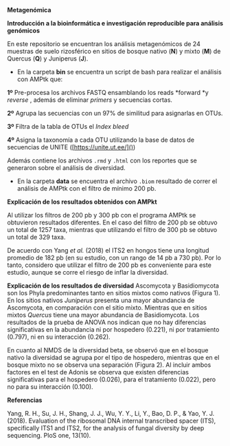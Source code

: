 **Metagenómica**

**Introducción a la bioinformática e investigación reproducible para análisis genómicos**

En este repositorio se encuentran los análisis metagenómicos de 24 muestras de suelo rizosférico en sitios de bosque nativo (**N**) y mixto (**M**) de Quercus (**Q**) y Juniperus (**J**).

- En la carpeta **bin** se encuentra un script de bash para realizar el análisis con AMPtk que:

**1º** Pre-procesa los archivos FASTQ ensamblando los reads *forward *y *reverse* , además de eliminar *primers* y secuencias cortas.

**2º** Agrupa las secuencias con un 97% de similitud para asignarlas en OTUs.

**3º** Filtra de la tabla de OTUs el *Index bleed*

**4º** Asigna la taxonomía a cada OTU utilizando la base de datos de secuencias de UNITE ([https://unite.ut.ee/]())
 
Además contiene los archivos `.rmd` y `.html` con los reportes que se generaron sobre el análisis de diversidad.

- En la carpeta **data** se encuentra el archivo `.biom` resultado de correr el análisis de AMPtk con el filtro de mínimo 200 pb. 


**Explicación de los resultados obtenidos con AMPkt**

Al utilizar los filtros de 200 pb y 300 pb con el programa AMPtk se obtuvieron resultados diferentes. En el caso del filtro de 200 pb se obtuvo un total de 1257 taxa, mientras que utilizando el filtro de 300 pb se obtuvo un total de 329 taxa. 

De acuerdo con Yang *et al.* (2018) el ITS2 en hongos tiene una longitud promedio de 182 pb (en su estudio, con un rango de 14 pb a 730 pb). Por lo tanto, considero que utilizar el filtro de 200 pb es conveniente para este estudio, aunque se corre el riesgo de inflar la diversidad.


**Explicación de los resultados de diversidad**
Ascomycota y Basidiomycota son los Phyla predominantes tanto en sitios mixtos como nativos (Figura 1). En los sitios nativos *Juniperus* presenta una mayor abundancia de Ascomycota, en comparación con el sitio mixto. Mientras que en sitios mixtos *Quercus* tiene una mayor abundancia de Basidiomycota. Los resultados de la prueba de ANOVA nos indican que no hay diferencias significativas en la abundancia ni por hospedero (0.221), ni por tratamiento (0.797), ni en su interacción (0.262).

En cuanto al NMDS de la diversidad beta, se observó que en el bosque nativo la diversidad se agrupa por el tipo de hospedero, mientras que en el bosque mixto no se observa una separación (Figura 2). Al incluir ambos factores en el test de Adonis se observa que existen diferencias significativas para el hospedero (0.026), para el tratamiento (0.022), pero no para su interacción (0.100). 

**Referencias**

Yang, R. H., Su, J. H., Shang, J. J., Wu, Y. Y., Li, Y., Bao, D. P., & Yao, Y. J. (2018). Evaluation of the ribosomal DNA internal transcribed spacer (ITS), specifically ITS1 and ITS2, for the analysis of fungal diversity by deep sequencing. PloS one, 13(10).



